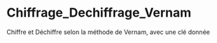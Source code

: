 # Chiffrage_Dechiffrage_Vernam
Chiffre et Déchiffre selon la méthode de Vernam, avec une clé donnée
